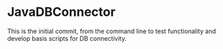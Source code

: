 # JavaDBConnector

This is the initial commit, from the command line to test functionality and develop basis scripts for DB connectivity.
